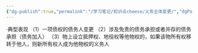```yaml
---
{"dg-publish":true,"permalink":"/学习笔记/知识点cheese/义务主体变更/","dgPassFrontmatter":true}
---
```


·典型表现
（1）一项债权的债务人变更
（2）涉及免责的债务承担或者并存的债务承担（债务加入）
（3）物上设立抵押权、地役权等他物权的，如果该物所有权移转于他人，则新所有权人成为他物权的义务人